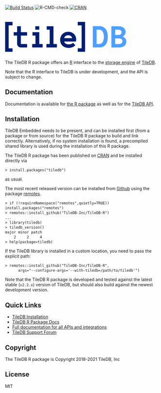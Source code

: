 [![Build Status](https://img.shields.io/azure-devops/build/tiledb-inc/836549eb-f74a-4986-a18f-7fbba6bbb5f0/24/master?label=Azure%20Pipelines&logo=azure-pipelines&style=flat-square)](https://dev.azure.com/TileDB-Inc/CI/_build/latest?definitionId=24&branchName=master)
![R-CMD-check](https://github.com/TileDB-Inc/TileDB-R/workflows/R-CMD-check/badge.svg)
[![CRAN](https://www.r-pkg.org/badges/version/tiledb)](https://cran.r-project.org/package=tiledb)

# <a href="https://tiledb.com/"><img src="https://github.com/TileDB-Inc/TileDB/raw/dev/doc/source/_static/tiledb-logo_color_no_margin_@4x.png" alt="TileDB logo" width="400"></a>

The TileDB R package offers an [R](https://www.r-project.org/) interface to the [storage
engine](https://github.com/TileDB-Inc/TileDB) of [TileDB](https://tiledb.com/).

Note that the R interface to TileDB is under development, and the API is subject to change.

## Documentation

Documentation is available for [the R
package](https://tiledb-inc.github.io/TileDB-R/) as well as for the [TileDB
API](https://docs.tiledb.com/main/).

## Installation

TileDB Embedded needs to be present, and can be installed first (from a package or from source) for
the TileDB R package to build and link correctly. Alternatively, if no system installation is found,
a precompiled shared library is used during the installation of this R package.

The TileDB R package has been published on [CRAN](https://cran.r-project.org/) and be
installed directly via

    > install.packages("tiledb")

as usual.

The most recent released version can be installed from
[Github](https://github.com/TileDB-Inc/TileDB-R) using the package
[remotes](https://cran.r-project.org/package=remotes).

    > if (!requireNamespace("remotes",quietly=TRUE)) install.packages("remotes")
    > remotes::install_github("TileDB-Inc/TileDB-R")
    ...
    > library(tiledb)
    > tiledb_version()
    major minor patch
        2     2     4
    > help(package=tiledb)

If the TileDB library is installed in a custom location, you need to pass the explicit path:

    > remotes::install_github("TileDB-Inc/TileDB-R",
          args="--configure-args='--with-tiledb=/path/to/tiledb'")

Note that the TileDB R package is developed and tested against the latest stable (`v2.2.x`) version
of TileDB, but should also build against the newest development version.

## Quick Links

- [TileDB Installation](https://docs.tiledb.com/main/solutions/tiledb-embedded/installation/quick-install)
- [TileDB R Package Docs](https://tiledb-inc.github.io/TileDB-R/)
- [Full documentation for all APIs and integrations](https://docs.tiledb.com/main/solutions/tiledb-embedded/api-usage)
- [TileDB Support Forum](https://forum.tiledb.com/)


## Copyright

The TileDB R package is Copyright 2018-2021 TileDB, Inc

## License

MIT
